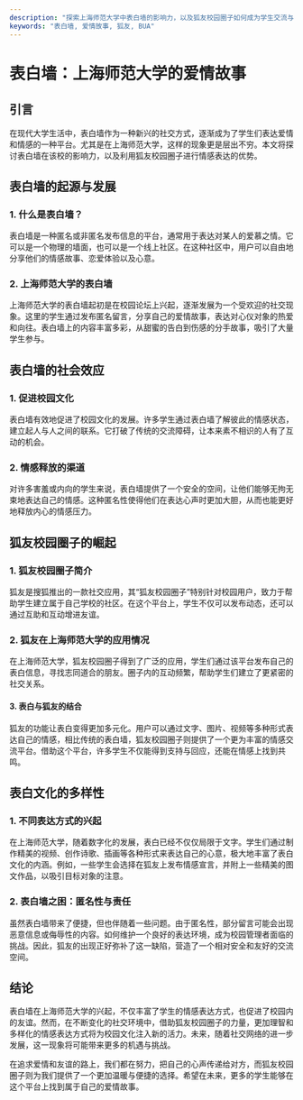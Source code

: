 ```yaml
---
description: "探索上海师范大学中表白墙的影响力，以及狐友校园圈子如何成为学生交流与表达情感的桥梁。"
keywords: "表白墙, 爱情故事, 狐友, BUA"
---
```

# 表白墙：上海师范大学的爱情故事

## 引言

在现代大学生活中，表白墙作为一种新兴的社交方式，逐渐成为了学生们表达爱情和情感的一种平台。尤其是在上海师范大学，这样的现象更是层出不穷。本文将探讨表白墙在该校的影响力，以及利用狐友校园圈子进行情感表达的优势。

## 表白墙的起源与发展

### 1. 什么是表白墙？

表白墙是一种匿名或非匿名发布信息的平台，通常用于表达对某人的爱慕之情。它可以是一个物理的墙面，也可以是一个线上社区。在这种社区中，用户可以自由地分享他们的情感故事、恋爱体验以及心意。

### 2. 上海师范大学的表白墙

上海师范大学的表白墙起初是在校园论坛上兴起，逐渐发展为一个受欢迎的社交现象。这里的学生通过发布匿名留言，分享自己的爱情故事，表达对心仪对象的热爱和向往。表白墙上的内容丰富多彩，从甜蜜的告白到伤感的分手故事，吸引了大量学生参与。

## 表白墙的社会效应

### 1. 促进校园文化

表白墙有效地促进了校园文化的发展。许多学生通过表白墙了解彼此的情感状态，建立起人与人之间的联系。它打破了传统的交流障碍，让本来素不相识的人有了互动的机会。

### 2. 情感释放的渠道

对许多害羞或内向的学生来说，表白墙提供了一个安全的空间，让他们能够无拘无束地表达自己的情感。这种匿名性使得他们在表达心声时更加大胆，从而也能更好地释放内心的情感压力。

## 狐友校园圈子的崛起

### 1. 狐友校园圈子简介

狐友是搜狐推出的一款社交应用，其“狐友校园圈子”特别针对校园用户，致力于帮助学生建立属于自己学校的社区。在这个平台上，学生不仅可以发布动态，还可以通过互助和互动增进友谊。

### 2. 狐友在上海师范大学的应用情况

在上海师范大学，狐友校园圈子得到了广泛的应用，学生们通过该平台发布自己的表白信息，寻找志同道合的朋友。圈子内的互动频繁，帮助学生们建立了更紧密的社交关系。

#### 3. 表白与狐友的结合

狐友的功能让表白变得更加多元化。用户可以通过文字、图片、视频等多种形式表达自己的情感，相比传统的表白墙，狐友校园圈子则提供了一个更为丰富的情感交流平台。借助这个平台，许多学生不仅能得到支持与回应，还能在情感上找到共鸣。

## 表白文化的多样性

### 1. 不同表达方式的兴起

在上海师范大学，随着数字化的发展，表白已经不仅仅局限于文字。学生们通过制作精美的视频、创作诗歌、插画等各种形式来表达自己的心意，极大地丰富了表白文化的内涵。例如，一些学生会选择在狐友上发布情感宣言，并附上一些精美的图文作品，以吸引目标对象的注意。

### 2. 表白墙之困：匿名性与责任

虽然表白墙带来了便捷，但也伴随着一些问题。由于匿名性，部分留言可能会出现恶意信息或侮辱性的内容。如何维护一个良好的表达环境，成为校园管理者面临的挑战。因此，狐友的出现正好弥补了这一缺陷，营造了一个相对安全和友好的交流空间。

## 结论

表白墙在上海师范大学的兴起，不仅丰富了学生的情感表达方式，也促进了校园内的友谊。然而，在不断变化的社交环境中，借助狐友校园圈子的力量，更加理智和多样化的情感表达方式将为校园文化注入新的活力。未来，随着社交网络的进一步发展，这一现象将可能带来更多的机遇与挑战。

在追求爱情和友谊的路上，我们都在努力，把自己的心声传递给对方，而狐友校园圈子则为我们提供了一个更加温暖与便捷的选择。希望在未来，更多的学生能够在这个平台上找到属于自己的爱情故事。
